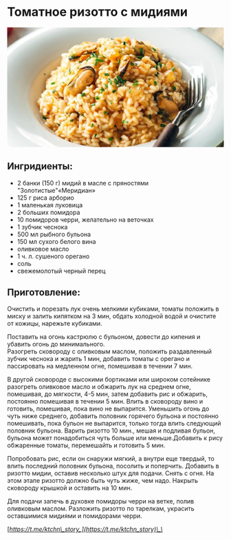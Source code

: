 # Томатное ризотто с мидиями

![](../../pics/4f78f137-f4da-4b59-8d41-6958c58f8495.jpg)

## Ингридиенты:

* 2 банки \(150 г\) мидий в масле с пряностями "Золотистые"«Меридиан»
* 125 г риса арборио
* 1 маленькая луковица
* 2 больших помидора
* 10 помидоров черри, желательно на веточках
* 1 зубчик чеснока
* 500 мл рыбного бульона
* 150 мл сухого белого вина
* оливковое масло
* 1 ч. л. сушеного орегано
* соль
* свежемолотый черный перец

## Приготовление:

Очистить и порезать лук очень мелкими кубиками, томаты положить в миску и залить кипятком на 3 мин, обдать холодной водой и очистите от кожицы, нарежьте кубиками.

Поставить на огонь кастрюлю с бульоном, довести до кипения и убавить огонь до минимального.  
Разогреть сковороду с оливковым маслом, положить раздавленный зубчик чеснока и жарить 1 мин, добавить томаты с орегано и пассировать на медленном огне, помешивая в течении 7 мин.

В другой сковороде с высокими бортиками или широком сотейнике разогреть оливковое масло и обжарить лук на среднем огне, помешивая, до мягкости, 4-5 мин, затем добавить рис и обжарить, постоянно помешивая в течении 5 мин. Влить в сковороду вино и готовить, помешивая, пока вино не выпарится. Уменьшить огонь до чуть ниже среднего, добавить половник горячего бульона и постоянно помешивать, пока бульон не выпарится, только тогда влить следующий половник бульона. Варить ризотто 10 мин., мешая и подливая бульон, бульона может понадобиться чуть больше или меньше.Добавить к рису обжаренные томаты, перемешайть и готовить 5 мин.

Попробовать рис, если он снаружи мягкий, а внутри еще твердый, то влить последний половник бульона, посолить и поперчить. Добавить в ризотто мидии, оставив несколько штук для подачи. Снять с огня. На этом этапе ризотто должно быть чуть жиже, чем надо. Накрыть сковороду крышкой и оставить на 10 мин.

Для подачи запечь в духовке помидоры черри на ветке, полив оливковым маслом. Разложить ризотто по тарелкам, украсить оставшимися мидиями и помидорами черри.

[_https://t.me/ktchn\_story_](https://t.me/ktchn_story)\_\_

